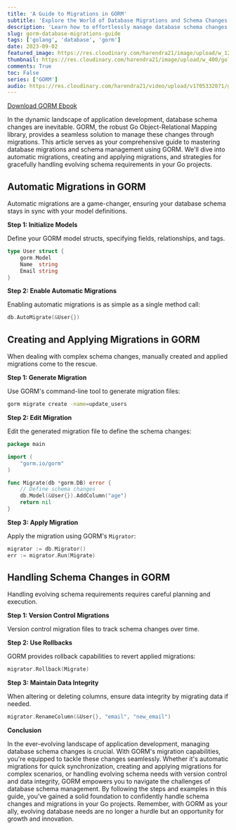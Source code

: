 ```yaml
---
title: 'A Guide to Migrations in GORM'
subtitle: 'Explore the World of Database Migrations and Schema Changes using GORM in Go'
description: 'Learn how to effortlessly manage database schema changes through GORM's migration features. Explore automatic migrations, creating and applying migrations, and handling evolving schema needs in your Go projects.'
slug: gorm-database-migrations-guide
tags: ['golang', 'database', 'gorm']
date: 2023-09-02
featured_image: https://res.cloudinary.com/harendra21/image/upload/w_1200/golangwithexample/learn-gorm_yqoeio.png
thumbnail: https://res.cloudinary.com/harendra21/image/upload/w_400/golangwithexample/learn-gorm_yqoeio.png
comments: True
toc: False
series: ['GORM']
audio: https://res.cloudinary.com/harendra21/video/upload/v1705332071/golangwithexample/gorm-migration-guide_rsuybz.mp3
---
```


[Download GORM Ebook](https://res.cloudinary.com/harendra21/image/upload/v1694109746/golangwithexample/PDF/GORM_Mastery_gmpc1k.pdf)

In the dynamic landscape of application development, database schema changes are inevitable. GORM, the robust Go Object-Relational Mapping library, provides a seamless solution to manage these changes through migrations. This article serves as your comprehensive guide to mastering database migrations and schema management using GORM. We'll dive into automatic migrations, creating and applying migrations, and strategies for gracefully handling evolving schema requirements in your Go projects.

## Automatic Migrations in GORM

Automatic migrations are a game-changer, ensuring your database schema stays in sync with your model definitions.

**Step 1: Initialize Models**

Define your GORM model structs, specifying fields, relationships, and tags.

```go
type User struct {
    gorm.Model
    Name  string
    Email string
}
```

**Step 2: Enable Automatic Migrations**

Enabling automatic migrations is as simple as a single method call:

```go
db.AutoMigrate(&User{})
```

## Creating and Applying Migrations in GORM

When dealing with complex schema changes, manually created and applied migrations come to the rescue.

**Step 1: Generate Migration**

Use GORM's command-line tool to generate migration files:

```bash
gorm migrate create -name=update_users
```

**Step 2: Edit Migration**

Edit the generated migration file to define the schema changes:

```go
package main

import (
    "gorm.io/gorm"
)

func Migrate(db *gorm.DB) error {
    // Define schema changes
    db.Model(&User{}).AddColumn("age")
    return nil
}
```

**Step 3: Apply Migration**

Apply the migration using GORM's `Migrator`:

```go
migrator := db.Migrator()
err := migrator.Run(Migrate)
```

## Handling Schema Changes in GORM

Handling evolving schema requirements requires careful planning and execution.

**Step 1: Version Control Migrations**

Version control migration files to track schema changes over time.

**Step 2: Use Rollbacks**

GORM provides rollback capabilities to revert applied migrations:

```go
migrator.Rollback(Migrate)
```

**Step 3: Maintain Data Integrity**

When altering or deleting columns, ensure data integrity by migrating data if needed.

```go
migrator.RenameColumn(&User{}, "email", "new_email")
```

**Conclusion**

In the ever-evolving landscape of application development, managing database schema changes is crucial. With GORM's migration capabilities, you're equipped to tackle these changes seamlessly. Whether it's automatic migrations for quick synchronization, creating and applying migrations for complex scenarios, or handling evolving schema needs with version control and data integrity, GORM empowers you to navigate the challenges of database schema management. By following the steps and examples in this guide, you've gained a solid foundation to confidently handle schema changes and migrations in your Go projects. Remember, with GORM as your ally, evolving database needs are no longer a hurdle but an opportunity for growth and innovation.